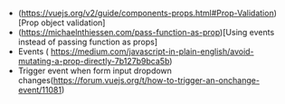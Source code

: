 - (https://vuejs.org/v2/guide/components-props.html#Prop-Validation)[Prop object validation]
- (https://michaelnthiessen.com/pass-function-as-prop)[Using events instead of passing function as props]
- Events ( https://medium.com/javascript-in-plain-english/avoid-mutating-a-prop-directly-7b127b9bca5b)
- Trigger event when form input dropdown changes(https://forum.vuejs.org/t/how-to-trigger-an-onchange-event/11081)
